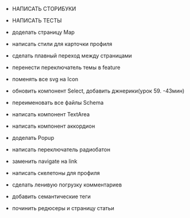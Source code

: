 - НАПИСАТЬ СТОРИБУКИ
- НАПИСАТЬ ТЕСТЫ

- доделать страницу Map
- написать стили для карточки профиля
- сделать плавный переход между страницами
- перенести переключатель темы в feature
- поменять все svg на Icon
- обновить компонент Select, добавить джнерики(урок 59. -43мин)
- переименовать все файлы Schema

- написать компонент TextArea
- написать компонент аккордион
- доделать Popup
- написать переключатель радиобатон

- заменить navigate на link
- написать скелетоны для профиля
- сделать ленивую погрузку комментариев
- добавить семантические теги
- починить редюсеры  и страницу статьи